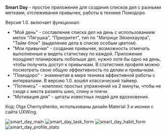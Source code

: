 **Smart Day** - простое приложение для создания списков дел с разными метками, отслеживания привычек, работы в технике Помодоро.

Версия 1.0. включает функционал:
- "Мой день" - составление списка дел на день c использованием меток "Лягушка", "Приоритет", тип по "Матрице Эйзенхауэра", "Тайм-блок" (выделение дела в списке особым цветом).
- "Мои привычки" - создание привычек, возможность отмечать выполненные и видеть статистику по каждой.
  Приложение поощряет планировать побольше дел, нужно хотя бы одно на день, чтобы получить доступ к привычкам. В статистике профиля можно посмотреть свою общую эффективность по делам и привычкам.
- "Помодоро" - знаменитая в мире техника эффективной работы с интервалами. В версию 1.0. вошёл классический таймер.
- "Потянись" - комплекс простых упражнений на 2 минуты, чтобы не сходя с места размять шею, спину и плечи.
- "Мотивация дня" - цитаты известных людей для вдохновения.

Код: Olga Chernyshenko, использованы дизайн Material 3 и иконки с сайта UXWing.

![smart_day_main](https://github.com/user-attachments/assets/60397acf-329d-4ece-bcea-45756264bbf5)  ![smart_day_task_form](https://github.com/user-attachments/assets/505877e0-038d-41d8-9b31-5e1579748e88)  ![smart_day_habit_form](https://github.com/user-attachments/assets/0ed3ae8f-d4e1-45af-8f3f-9fedcb4be01d)  ![smart_day_profile_stats](https://github.com/user-attachments/assets/7de2c36d-a783-4aeb-8acc-90d08caed659)



